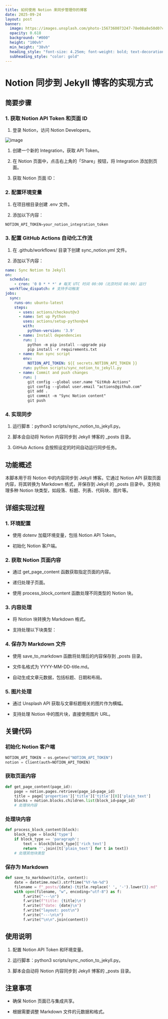 ```yaml
---
title: 如何使用 Notion 来同步管理你的博客
date: 2025-09-24
layout: post
banner:
  image: https://images.unsplash.com/photo-1567360073247-78e08a8e50d0?crop=entropy&cs=tinysrgb&fit=max&fm=jpg&ixid=M3w2OTIwMzJ8MHwxfHJhbmRvbXx8fHx8fHx8fDE3NTg2Nzc5NDB8&ixlib=rb-4.1.0&q=80&w=1080
  opacity: 0.618
  background: "#000"
  height: "100vh"
  min_height: "38vh"
  heading_style: "font-size: 4.25em; font-weight: bold; text-decoration: underline"
  subheading_style: "color: gold"
---
```


# Notion 同步到 Jekyll 博客的实现方式

## 简要步骤

### 1. 获取 Notion API Token 和页面 ID

1. 登录 Notion，访问 Notion Developers。

![image](https://prod-files-secure.s3.us-west-2.amazonaws.com/a7a0cc5a-89b9-4cda-8686-1fba0ca52f40/d19c1afe-dea5-4312-9333-786b0ba83054/image.png?X-Amz-Algorithm=AWS4-HMAC-SHA256&X-Amz-Content-Sha256=UNSIGNED-PAYLOAD&X-Amz-Credential=ASIAZI2LB466XPD56Q76%2F20250924%2Fus-west-2%2Fs3%2Faws4_request&X-Amz-Date=20250924T013900Z&X-Amz-Expires=3600&X-Amz-Security-Token=IQoJb3JpZ2luX2VjEMn%2F%2F%2F%2F%2F%2F%2F%2F%2F%2FwEaCXVzLXdlc3QtMiJIMEYCIQCoIgHfcHmE%2FuMtVelXIFJB8yAOat9Xnzq5OEWc6Og8qwIhAO0ypVkn%2BdtHYSHQBt9kP9yicdGiaggm7aC5%2FwKD0eqpKv8DCFIQABoMNjM3NDIzMTgzODA1Igw1fs3aqSMsdRRdzqcq3ANkSDfeqDrUe5DFLqx3JUrIzQndEqPWGerdia2Fb6DJAvp%2B39lG%2Fasf61F%2B0RuKxlz0Izbb%2F6NYbFG6hG1gZd1ejvGUimEjiqmSgQ8OyDDGRWYnfZoCpQX7gAk85jBJBS3JZVZIdHqi8mx%2Bg9NtKKiGl%2FUix0MQhmm%2FUn0P2pSO%2BIYzbWwpj9LUwte72ZpOvDXSf1IWNt1L%2BcKaSqtk5gB8vp%2BeS3Vl1CR%2F202gR6ASHlmB3rq%2FUn%2BVO%2F9cKEKNeQSlB1eiYCp%2FNg%2Fq0FnIBcM6jHsRIVOV6OpzsVWhaiB6j2YiGha3zBEQK%2FH%2FuIIyDtCTheRd7JHMWYUqhGuPoxJOUdmCAQhfMz1flFhdGBwzVTN%2B6P2bjW2UNbkI1DXkZgn%2BoYQZNTAWj90dc718kTvsuFbjGpk30ltI%2BDClnavHMKTR821fX9hLK0JzsWtxDBiZ%2FqK55C3oE9hwChRexT6i7kaq2O0gqxgknzJ4Mf%2Fc%2BbHIW9JNj94nOtAEA5TPTE8HXRMBS9yiVF2%2FuJvZ%2FItnhCJldBNfmI7ofK9M%2BSFc1R2HKweh3iWmZMUAzYAAEQx0uBZe9xWb1a74Omvr1leC5id%2BUSqGpYDxV69Cs1zGSsDVfymT1g9EoVF9OTDU%2BszGBjqkAcj9dlj8w2TwpxAeFijnouz4ZoQsWUv4w5HD%2BOutae5wY0qOAZZ1tOwNtXfubwih6kQBLlyNtqVH%2B7k0UHMcPAc%2BJvBgsj4I34aDTu2QdMsEcNuEgf0GysbnwuR2wnjiHY2q5FoI74cHtZRbaB9xZyjgGbBuQWgTrGLNzFijOi%2BY8eYqdR3JgEGREuT6jW%2FrM8DzdTRTRvEv1JrEWEHBYM7Dk4Xn&X-Amz-Signature=23ff144b9886aab1ff2c7ee96bed40c1d16aca1c3108ae6da2fbde7e1c4cb1de&X-Amz-SignedHeaders=host&x-amz-checksum-mode=ENABLED&x-id=GetObject)

1. 创建一个新的 Integration，获取 API Token。

1. 在 Notion 页面中，点击右上角的「Share」按钮，将 Integration 添加到页面。

1. 获取 Notion 页面 ID：


### 2. 配置环境变量

1. 在项目根目录创建 .env 文件。

1. 添加以下内容：

```javascript
NOTION_API_TOKEN=your_notion_integration_token
```

### 3. 配置 GitHub Actions 自动化工作流

1. 在 .github/workflows/ 目录下创建 sync_notion.yml 文件。

1. 添加以下内容：

```yaml
name: Sync Notion to Jekyll
on:
  schedule:
    - cron: '0 0 * * *' # 每天 UTC 时间 00:00（北京时间 08:00）运行
  workflow_dispatch: # 支持手动触发
jobs:
  sync:
    runs-on: ubuntu-latest
    steps:
      - uses: actions/checkout@v3
      - name: Set up Python
        uses: actions/setup-python@v4
        with:
          python-version: '3.9'
      - name: Install dependencies
        run: |
          python -m pip install --upgrade pip
          pip install -r requirements.txt
      - name: Run sync script
        env:
          NOTION_API_TOKEN: ${{ secrets.NOTION_API_TOKEN }}
        run: python scripts/sync_notion_to_jekyll.py
      - name: Commit and push changes
        run: |
          git config --global user.name "GitHub Actions"
          git config --global user.email "actions@github.com"
          git add .
          git commit -m "Sync Notion content"
          git push
```

### 4. 实现同步

1. 运行脚本：python3 scripts/sync_notion_to_jekyll.py。

1. 脚本会自动将 Notion 内容同步到 Jekyll 博客的 _posts 目录。

1. GitHub Actions 会按照设定的时间自动运行同步任务。

## 功能概述

本脚本用于将 Notion 中的内容同步到 Jekyll 博客。它通过 Notion API 获取页面内容，将其转换为 Markdown 格式，并保存到 Jekyll 的 _posts 目录中。支持处理多种 Notion 块类型，如段落、标题、列表、代码块、图片等。

## 详细实现过程

### 1. 环境配置

- 使用 dotenv 加载环境变量，包括 Notion API Token。

- 初始化 Notion 客户端。

### 2. 获取 Notion 页面内容

- 通过 get_page_content 函数获取指定页面的内容。

- 递归处理子页面。

- 使用 process_block_content 函数处理不同类型的 Notion 块。

### 3. 内容处理

- 将 Notion 块转换为 Markdown 格式。

- 支持处理以下块类型：


### 4. 保存为 Markdown 文件

- 使用 save_to_markdown 函数将处理后的内容保存到 _posts 目录。

- 文件名格式为 YYYY-MM-DD-title.md。

- 自动生成文章元数据，包括标题、日期和布局。

### 5. 图片处理

- 通过 Unsplash API 获取与文章标题相关的图片作为横幅。

- 支持处理 Notion 中的图片块，直接使用图片 URL。

## 关键代码

### 初始化 Notion 客户端

```python
NOTION_API_TOKEN = os.getenv("NOTION_API_TOKEN")
notion = Client(auth=NOTION_API_TOKEN)
```

### 获取页面内容

```python
def get_page_content(page_id):
    page = notion.pages.retrieve(page_id=page_id)
    title = page['properties']['title']['title'][0]['plain_text']
    blocks = notion.blocks.children.list(block_id=page_id)
    # 处理块内容
```

### 处理块内容

```python
def process_block_content(block):
    block_type = block['type']
    if block_type == 'paragraph':
        text = block[block_type]['rich_text']
        return ''.join([t['plain_text'] for t in text])
    # 处理其他块类型
```

### 保存为 Markdown

```python
def save_to_markdown(title, content):
    date = datetime.now().strftime("%Y-%m-%d")
    filename = f"_posts/{date}-{title.replace(' ', '-').lower()}.md"
    with open(filename, "w", encoding="utf-8") as f:
        f.write("---\n")
        f.write(f"title: {title}\n")
        f.write(f"date: {date}\n")
        f.write("layout: post\n")
        f.write("---\n\n")
        f.write("\n\n".join(content))
```

## 使用说明

1. 配置 Notion API Token 和环境变量。

1. 运行脚本：python3 scripts/sync_notion_to_jekyll.py。

1. 脚本会自动将 Notion 内容同步到 Jekyll 博客的 _posts 目录。

## 注意事项

- 确保 Notion 页面已与集成共享。

- 根据需要调整 Markdown 文件的元数据和格式。